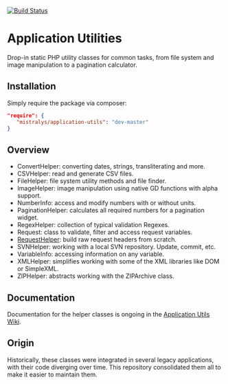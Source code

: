 [![Build Status](https://travis-ci.com/Mistralys/application-utils.svg?branch=master)](https://travis-ci.com/Mistralys/application-utils)

# Application Utilities

Drop-in static PHP utility classes for common tasks, from file system and image manipulation to a pagination calculator.

## Installation

Simply require the package via composer:

```json
"require": {
   "mistralys/application-utils": "dev-master"
}
```

## Overview

* ConvertHelper: converting dates, strings, transliterating and more.
* CSVHelper: read and generate CSV files.
* FileHelper: file system utility methods and file finder.
* ImageHelper: image manipulation using native GD functions with alpha support.
* NumberInfo: access and modify numbers with or without units.
* PaginationHelper: calculates all required numbers for a pagination widget.
* RegexHelper: collection of typical validation Regexes.
* Request: class to validate, filter and access request variables.
* [RequestHelper](https://github.com/Mistralys/application-utils/wiki/Request): build raw request headers from scratch.
* SVNHelper: working with a local SVN repository. Update, commit, etc.
* VariableInfo: accessing information on any variable.
* XMLHelper: simplifies working with some of the XML libraries like DOM or SimpleXML.
* ZIPHelper: abstracts working with the ZIPArchive class.

## Documentation

Documentation for the helper classes is ongoing in the [Application Utils Wiki](https://github.com/Mistralys/application-utils/wiki).

## Origin

Historically, these classes were integrated in several legacy applications, with their code diverging over time. This repository consolidated them all to make it easier to maintain them. 
